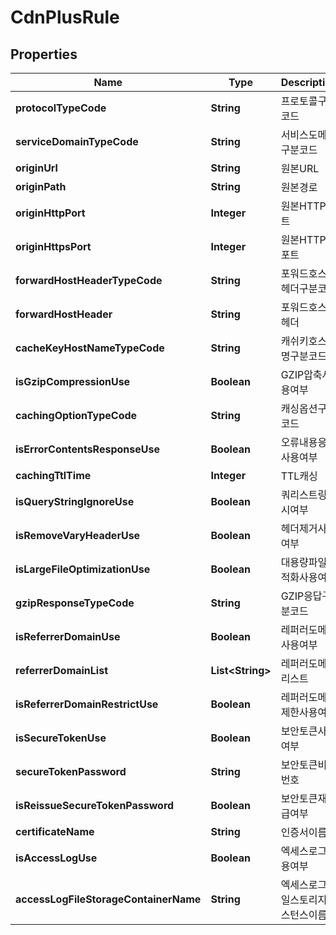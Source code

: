 
# CdnPlusRule

## Properties
Name | Type | Description | Notes
------------ | ------------- | ------------- | -------------
**protocolTypeCode** | **String** | 프로토콜구분코드 |  [optional]
**serviceDomainTypeCode** | **String** | 서비스도메인구분코드 |  [optional]
**originUrl** | **String** | 원본URL |  [optional]
**originPath** | **String** | 원본경로 |  [optional]
**originHttpPort** | **Integer** | 원본HTTP포트 |  [optional]
**originHttpsPort** | **Integer** | 원본HTTPS포트 |  [optional]
**forwardHostHeaderTypeCode** | **String** | 포워드호스트헤더구분코드 |  [optional]
**forwardHostHeader** | **String** | 포워드호스트헤더 |  [optional]
**cacheKeyHostNameTypeCode** | **String** | 캐쉬키호스트명구분코드 |  [optional]
**isGzipCompressionUse** | **Boolean** | GZIP압축사용여부 |  [optional]
**cachingOptionTypeCode** | **String** | 캐싱옵션구분코드 |  [optional]
**isErrorContentsResponseUse** | **Boolean** | 오류내용응답사용여부 |  [optional]
**cachingTtlTime** | **Integer** | TTL캐싱 |  [optional]
**isQueryStringIgnoreUse** | **Boolean** | 쿼리스트링무시여부 |  [optional]
**isRemoveVaryHeaderUse** | **Boolean** | 헤더제거사용여부 |  [optional]
**isLargeFileOptimizationUse** | **Boolean** | 대용량파일최적화사용여부 |  [optional]
**gzipResponseTypeCode** | **String** | GZIP응답구분코드 |  [optional]
**isReferrerDomainUse** | **Boolean** | 레퍼러도메인사용여부 |  [optional]
**referrerDomainList** | **List&lt;String&gt;** | 레퍼러도메인리스트 |  [optional]
**isReferrerDomainRestrictUse** | **Boolean** | 레퍼러도메인제한사용여부 |  [optional]
**isSecureTokenUse** | **Boolean** | 보안토큰사용여부 |  [optional]
**secureTokenPassword** | **String** | 보안토큰비밀번호 |  [optional]
**isReissueSecureTokenPassword** | **Boolean** | 보안토큰재발급여부 |  [optional]
**certificateName** | **String** | 인증서이름 |  [optional]
**isAccessLogUse** | **Boolean** | 엑세스로그사용여부 |  [optional]
**accessLogFileStorageContainerName** | **String** | 엑세스로그파일스토리지인스턴스이름 |  [optional]



